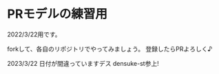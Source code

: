 # PRモデルの練習用

2022/3/22用です。

forkして、各自のリポジトリでやってみましょう。
登録したらPRよろしく♪

2023/3/22
日付が間違っていますデス
densuke-st参上!
